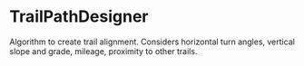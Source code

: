# TrailPathDesigner
Algorithm to create trail alignment. Considers horizontal turn angles, vertical slope and grade, mileage, proximity to other trails.
